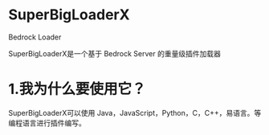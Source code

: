 # SuperBigLoaderX
Bedrock Loader

SuperBigLoaderX是一个基于 Bedrock Server 的重量级插件加载器
# 1.我为什么要使用它？
SuperBigLoaderX可以使用 Java，JavaScript，Python，C，C++，易语言。等编程语言进行插件编写。

